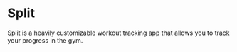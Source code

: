 # Split
Split is a heavily customizable workout tracking app that allows you to track your progress in the gym.
